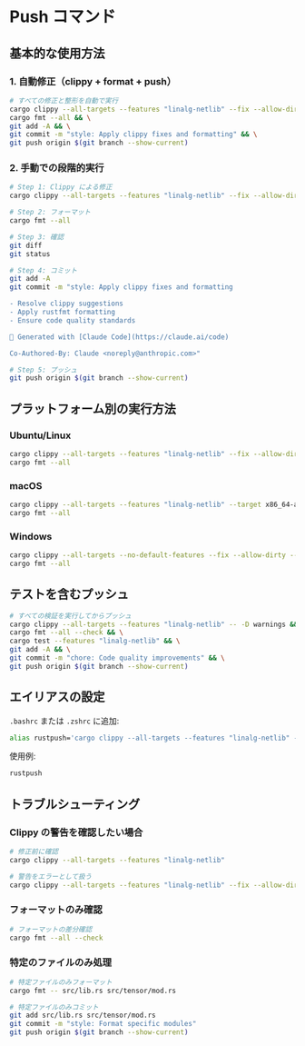 # Push コマンド

## 基本的な使用方法

### 1. 自動修正（clippy + format + push）
```bash
# すべての修正と整形を自動で実行
cargo clippy --all-targets --features "linalg-netlib" --fix --allow-dirty --allow-staged && \
cargo fmt --all && \
git add -A && \
git commit -m "style: Apply clippy fixes and formatting" && \
git push origin $(git branch --show-current)
```

### 2. 手動での段階的実行
```bash
# Step 1: Clippy による修正
cargo clippy --all-targets --features "linalg-netlib" --fix --allow-dirty --allow-staged

# Step 2: フォーマット
cargo fmt --all

# Step 3: 確認
git diff
git status

# Step 4: コミット
git add -A
git commit -m "style: Apply clippy fixes and formatting

- Resolve clippy suggestions
- Apply rustfmt formatting
- Ensure code quality standards

🤖 Generated with [Claude Code](https://claude.ai/code)

Co-Authored-By: Claude <noreply@anthropic.com>"

# Step 5: プッシュ
git push origin $(git branch --show-current)
```

## プラットフォーム別の実行方法

### Ubuntu/Linux
```bash
cargo clippy --all-targets --features "linalg-netlib" --fix --allow-dirty --allow-staged
cargo fmt --all
```

### macOS
```bash
cargo clippy --all-targets --features "linalg-netlib" --target x86_64-apple-darwin --fix --allow-dirty --allow-staged
cargo fmt --all
```

### Windows
```bash
cargo clippy --all-targets --no-default-features --fix --allow-dirty --allow-staged
cargo fmt --all
```

## テストを含むプッシュ

```bash
# すべての検証を実行してからプッシュ
cargo clippy --all-targets --features "linalg-netlib" -- -D warnings && \
cargo fmt --all --check && \
cargo test --features "linalg-netlib" && \
git add -A && \
git commit -m "chore: Code quality improvements" && \
git push origin $(git branch --show-current)
```

## エイリアスの設定

`.bashrc` または `.zshrc` に追加:

```bash
alias rustpush='cargo clippy --all-targets --features "linalg-netlib" --fix --allow-dirty --allow-staged && cargo fmt --all && git add -A && git commit -m "style: Apply clippy fixes and formatting" && git push origin $(git branch --show-current)'
```

使用例:
```bash
rustpush
```

## トラブルシューティング

### Clippy の警告を確認したい場合
```bash
# 修正前に確認
cargo clippy --all-targets --features "linalg-netlib"

# 警告をエラーとして扱う
cargo clippy --all-targets --features "linalg-netlib" --fix --allow-dirty --allow-staged
```

### フォーマットのみ確認
```bash
# フォーマットの差分確認
cargo fmt --all --check
```

### 特定のファイルのみ処理
```bash
# 特定ファイルのみフォーマット
cargo fmt -- src/lib.rs src/tensor/mod.rs

# 特定ファイルのみコミット
git add src/lib.rs src/tensor/mod.rs
git commit -m "style: Format specific modules"
git push origin $(git branch --show-current)
```